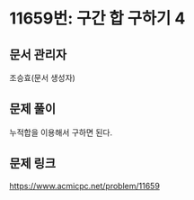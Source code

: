 # 11659번: 구간 합 구하기 4

## 문서 관리자

조승효(문서 생성자)

## 문제 풀이

누적합을 이용해서 구하면 된다.

## 문제 링크

https://www.acmicpc.net/problem/11659
